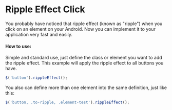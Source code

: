 # Ripple Effect Click

You probably have noticed that ripple effect (known as "ripple") when you click on an element on your Android.
Now you can implement it to your application very fast and easily.

#### How to use:
Simple and standard use, just define the class or element you want to add the ripple effect.
This example will apply the ripple effect to all buttons you have.
```javascript
$('button').rippleEffect();
```

You also can define more than one element into the same definition, just like this:
```javascript
$('button, .to-ripple, .element-test').rippleEffect();
```
